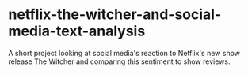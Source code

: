 # netflix-the-witcher-and-social-media-text-analysis
A short project looking at social media's reaction to Netflix's new show release The Witcher and comparing this sentiment to show reviews.
